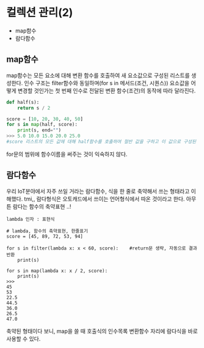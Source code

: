

# 컬렉션 관리(2)

- map함수
- 람다함수



## map함수

map함수는 모든 요소에 대해 변환 함수를 호출하여 새 요소값으로 구성된 리스트를 생성한다. 인수 구조는 filter함수와 동일하며(for s in 메서드(조건, 시퀀스)) 요소값을 어떻게 변경할 것인가는 첫 번째 인수로 전달된 변환 함수(조건)의 동작에 따라 달라진다. 

~~~ python
def half(s):
    return s / 2

score = [10, 20, 30, 40, 50]
for s in map(half, score):
    print(s, end="")
>>> 5.0 10.0 15.0 20.0 25.0
#score 리스트의 모든 값에 대해 half함수를 호출하여 절반 값을 구하고 이 값으로 구성된 새 리스트를 생성한다. 원본인 score리스트는 읽기만 할 뿐 변경하지 않는다. 
~~~

for문의 범위에  함수이름을 써주는 것이 익숙하지 않다. 



## 람다함수

우리 IoT분야에서 자주 쓰일 거라는 람다함수, 식을 한 줄로 축약해서 쓰는 형태라고 이해했다. tmi,, 람다형식은 오토캐드에서 쓰이는 언어형식에서 따온 것이라고 한다. 아무튼 람다는 함수의 축약표현 ..!

~~~ 
lambda 인자 : 표현식
~~~

~~~ 
# lambda, 함수의 축약표현, 한줄표기
score = [45, 89, 72, 53, 94]

for s in filter(lambda x: x < 60, score):    #return문 생략, 자동으로 결과 반환
    print(s)

for s in map(lambda x: x / 2, score):
    print(s)
>>> 
45
53
22.5
44.5
36.0
26.5
47.0
~~~

축약된 형태이다 보니, map을 쓸 때 호출식의 인수목록 변환함수 자리에 람다식을 바로 사용할 수 있다. 